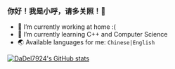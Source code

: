 ### 你好！我是小呼，请多关照！🐺

- 🔭 I’m currently working at home :(
- 🌱 I’m currently learning C++ and Computer Science
- 🌏 Available languages for me: `Chinese|English`

[![DaDel7924's GitHub stats](https://github-readme-stats.vercel.app/api?uesrname=DaDel7924&show_icons=true&theme=synthwave)](https://github.com/DaDel7924/github-readme-stats)

